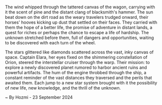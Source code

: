 
The wind whipped through the tattered canvas of the wagon, carrying with it the scent of pine and the distant clang of blacksmith's hammer. The sun beat down on the dirt road as the weary travelers trudged onward, their horses' hooves kicking up dust that settled on their faces. They carried with them the hope of a better life, the promise of adventure in distant lands, a quest for riches or perhaps the chance to escape a life of hardship. The unknown stretched before them, full of dangers and opportunities, waiting to be discovered with each turn of the wheel.

The stars glittered like diamonds scattered across the vast, inky canvas of space. Captain Elara, her eyes fixed on the shimmering constellation of Orion, steered the interstellar cruiser through the warp. Their mission: to explore a newly discovered planet rumored to harbor ancient ruins and powerful artifacts. The hum of the engine throbbed through the ship, a constant reminder of the vast distances they traversed and the perils that awaited them.  Each jump to a new star system brought with it the possibility of new life, new knowledge, and the thrill of the unknown. 

~ By Hozmi - 23 September 2024
